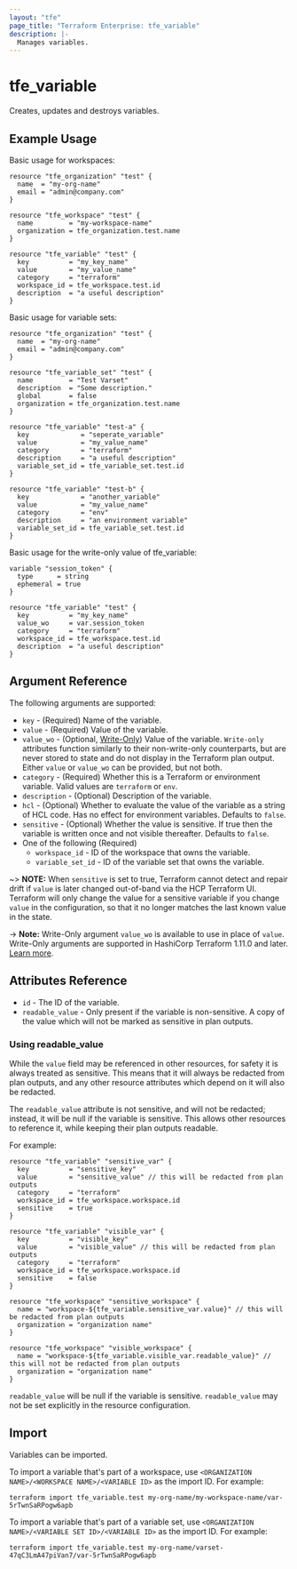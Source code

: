 ```yaml
---
layout: "tfe"
page_title: "Terraform Enterprise: tfe_variable"
description: |-
  Manages variables.
---
```


# tfe_variable

Creates, updates and destroys variables.

## Example Usage

Basic usage for workspaces:

```hcl
resource "tfe_organization" "test" {
  name  = "my-org-name"
  email = "admin@company.com"
}

resource "tfe_workspace" "test" {
  name         = "my-workspace-name"
  organization = tfe_organization.test.name
}

resource "tfe_variable" "test" {
  key          = "my_key_name"
  value        = "my_value_name"
  category     = "terraform"
  workspace_id = tfe_workspace.test.id
  description  = "a useful description"
}
```

Basic usage for variable sets:

```hcl
resource "tfe_organization" "test" {
  name  = "my-org-name"
  email = "admin@company.com"
}

resource "tfe_variable_set" "test" {
  name         = "Test Varset"
  description  = "Some description."
  global       = false
  organization = tfe_organization.test.name
}

resource "tfe_variable" "test-a" {
  key             = "seperate_variable"
  value           = "my_value_name"
  category        = "terraform"
  description     = "a useful description"
  variable_set_id = tfe_variable_set.test.id
}

resource "tfe_variable" "test-b" {
  key             = "another_variable"
  value           = "my_value_name"
  category        = "env"
  description     = "an environment variable"
  variable_set_id = tfe_variable_set.test.id
}
```

Basic usage for the write-only value of tfe_variable:

```hcl
variable "session_token" {
  type      = string
  ephemeral = true
}

resource "tfe_variable" "test" {
  key          = "my_key_name"
  value_wo     = var.session_token
  category     = "terraform"
  workspace_id = tfe_workspace.test.id
  description  = "a useful description"
}
```

## Argument Reference

The following arguments are supported:

* `key` - (Required) Name of the variable.
* `value` - (Required) Value of the variable.
* `value_wo` - (Optional, [Write-Only](https://developer.hashicorp.com/terraform/language/v1.11.x/resources/ephemeral#write-only-arguments)) Value of the variable. `Write-only` attributes function similarly to their non-write-only counterparts, but are never stored to state and do not display in the Terraform plan output. Either `value` or `value_wo` can be provided, but not both.
* `category` - (Required) Whether this is a Terraform or environment variable.
  Valid values are `terraform` or `env`.
* `description` - (Optional) Description of the variable.
* `hcl` - (Optional) Whether to evaluate the value of the variable as a string
  of HCL code. Has no effect for environment variables. Defaults to `false`.
* `sensitive` - (Optional) Whether the value is sensitive. If true then the
variable is written once and not visible thereafter. Defaults to `false`.
* One of the following (Required)
    * `workspace_id` - ID of the workspace that owns the variable.
    * `variable_set_id` - ID of the variable set that owns the variable.

~> **NOTE:** When `sensitive` is set to true, Terraform cannot detect and repair
drift if `value` is later changed out-of-band via the HCP Terraform UI.
Terraform will only change the value for a sensitive variable if you change
`value` in the configuration, so that it no longer matches the last known value
in the state.

-> **Note:** Write-Only argument `value_wo` is available to use in place of `value`. Write-Only arguments are supported in HashiCorp Terraform 1.11.0 and later. [Learn more](https://developer.hashicorp.com/terraform/language/v1.11.x/resources/ephemeral#write-only-arguments).

## Attributes Reference

* `id` - The ID of the variable.
* `readable_value` - Only present if the variable is non-sensitive. A copy of the value which will not be marked as sensitive in plan outputs.

### Using readable_value

While the `value` field may be referenced in other resources, for safety it is always treated as sensitive. This means that it will always be redacted from plan outputs, and any other resource attributes which depend on it will also be redacted.

The `readable_value` attribute is not sensitive, and will not be redacted; instead, it will be null if the variable is sensitive. This allows other resources to reference it, while keeping their plan outputs readable.

For example:
```
resource "tfe_variable" "sensitive_var" {
  key          = "sensitive_key"
  value        = "sensitive_value" // this will be redacted from plan outputs
  category     = "terraform"
  workspace_id = tfe_workspace.workspace.id
  sensitive    = true
}

resource "tfe_variable" "visible_var" {
  key          = "visible_key"
  value        = "visible_value" // this will be redacted from plan outputs
  category     = "terraform"
  workspace_id = tfe_workspace.workspace.id
  sensitive    = false
}

resource "tfe_workspace" "sensitive_workspace" {
  name = "workspace-${tfe_variable.sensitive_var.value}" // this will be redacted from plan outputs
  organization = "organization name"
}

resource "tfe_workspace" "visible_workspace" {
  name = "workspace-${tfe_variable.visible_var.readable_value}" // this will not be redacted from plan outputs
  organization = "organization name"
}

```

`readable_value` will be null if the variable is sensitive. `readable_value` may not be set explicitly in the resource configuration.


## Import

Variables can be imported.

To import a variable that's part of a workspace, use
`<ORGANIZATION NAME>/<WORKSPACE NAME>/<VARIABLE ID>` as the import ID. For
example:

```shell
terraform import tfe_variable.test my-org-name/my-workspace-name/var-5rTwnSaRPogw6apb
```

To import a variable that's part of a variable set, use
`<ORGANIZATION NAME>/<VARIABLE SET ID>/<VARIABLE ID>` as the import ID. For
example:

```shell
terraform import tfe_variable.test my-org-name/varset-47qC3LmA47piVan7/var-5rTwnSaRPogw6apb
```
